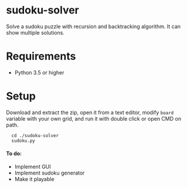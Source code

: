 # sudoku-solver
Solve a sudoku puzzle with recursion and backtracking algorithm. 
It can show multiple solutions.

# Requirements
* Python 3.5 or higher

# Setup
Download and extract the zip, open it from a text editor, modify `board` variable with your own grid, 
and run it with double click or open CMD on path.
```
  cd ./sudoku-solver
  sudoku.py
```

#### To do:
* Implement GUI
* Implement sudoku generator
* Make it playable
